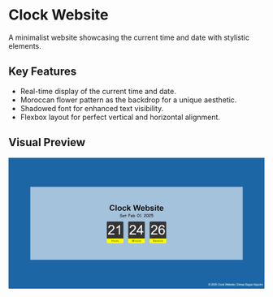 # Clock Website

A minimalist website showcasing the current time and date with stylistic elements.

## Key Features

- Real-time display of the current time and date.
- Moroccan flower pattern as the backdrop for a unique aesthetic.
- Shadowed font for enhanced text visibility.
- Flexbox layout for perfect vertical and horizontal alignment.

## Visual Preview

![Website Screenshot](images/Screenshot.png)

